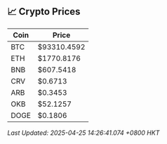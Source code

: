 ## 📈 Crypto Prices

| Coin | Price |
| ---- | ----- |
| BTC | $93310.4592 |
| ETH | $1770.8176 |
| BNB | $607.5418 |
| CRV | $0.6713 |
| ARB | $0.3453 |
| OKB | $52.1257 |
| DOGE | $0.1806 |

_Last Updated: 2025-04-25 14:26:41.074 +0800 HKT_
